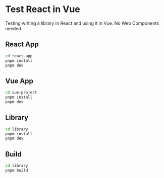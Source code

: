 # Test React in Vue

Testing writing a library in React and using it in Vue.
No Web Components needed.

## React App

```bash
cd react-app
pnpm install
pnpm dev
```

## Vue App

```bash
cd vue-project
pnpm install
pnpm dev
```

## Library

```bash
cd library
pnpm install
pnpm dev
```

## Build

```bash
cd library
pnpm build
```
